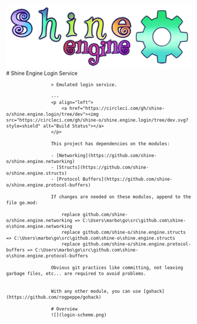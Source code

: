 ![](shine.png)
                     # Shine Engine Login Service
                     
                     > Emulated login service.
                     
                     ---
                     <p align="left">
                         <a href="https://circleci.com/gh/shine-o/shine.engine.login/tree/dev"><img src="https://circleci.com/gh/shine-o/shine.engine.login/tree/dev.svg?style=shield" alt="Build Status"></a>
                     </p>
                     
                     This project has dependencies on the modules: 
                     
                     - [Networking](https://github.com/shine-o/shine.engine.networking)
                     - [Structs](https://github.com/shine-o/shine.engine.structs)
                     - [Protocol Buffers](https://github.com/shine-o/shine.engine.protocol-buffers)
                     
                     If changes are needed on these modules, append to the file go.mod:
                            
                         replace github.com/shine-o/shine.engine.networking => C:\Users\marbo\go\src\github.com\shine-o\shine.engine.networking
                         replace github.com/shine-o/shine.engine.structs => C:\Users\marbo\go\src\github.com\shine-o\shine.engine.structs
                         replace github.com/shine-o/shine.engine.protocol-buffers => C:\Users\marbo\go\src\github.com\shine-o\shine.engine.protocol-buffers
                     
                     Obvious git practices like committing, not leaving garbage files, etc... are required to avoid problems. 
                     
                     
                     With any other module, you can use [gohack](https://github.com/rogpeppe/gohack)
                     
                     # Overview
                     ![](login-scheme.png)